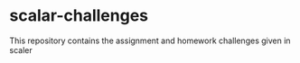 # scalar-challenges
This repository contains the assignment and homework challenges given in scaler
